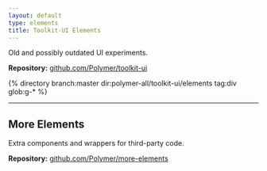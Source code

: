 ```yaml
---
layout: default
type: elements
title: Toolkit-UI Elements
---
```


Old and possibly outdated UI experiments.

**Repository:** [github.com/Polymer/toolkit-ui](https://github.com/Polymer/toolkit-ui)

<section class="element-list">
{% directory branch:master dir:polymer-all/toolkit-ui/elements tag:div glob:g-* %}
</section>

---

## More Elements

Extra components and wrappers for third-party code.

**Repository:** [github.com/Polymer/more-elements](https://github.com/Polymer/more-elements)

<!-- <section class="element-list">
{% directory dir:polymer-all/more-elements tag:div %}
</section> -->
